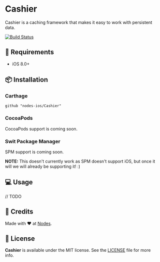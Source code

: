 # Cashier

Cashier is a caching framework that makes it easy to work with persistent data.

[![Build Status](https://travis-ci.org/nodes-ios/Cashier.svg?branch=master)](https://travis-ci.org/nodes-ios/Cashier)

## 📝 Requirements

* iOS 8.0+


## 📦 Installation

### Carthage
~~~
github "nodes-ios/Cashier"
~~~

### CocoaPods

CocoaPods support is coming soon.

### Swit Package Manager

SPM support is coming soon.

**NOTE:** This doesn't currently work as SPM doesn't support iOS, but once it will we will already be supporting it! :)


## 💻 Usage

// TODO

## 👥 Credits
Made with ❤️ at [Nodes](http://nodesagency.com). 

## 📄 License
**Cashier** is available under the MIT license. See the [LICENSE](https://github.com/nodes-ios/Cashier/blob/master/LICENSE) file for more info.
